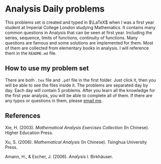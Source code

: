 # Analysis Daily problems

This problems set is created and typed in $`\LaTeX`$ when I was a first year student at Imperial College London studying Mathematics. It contains many common questions in Analysis 
that can be seen at first year. Including the series, sequence, limits of functions, continuity of functions. Many questions are famous and some solutions are implemented 
for them. Most of them are collected from elementary books in analysis. I will reference them in the `README.md` file.

## How to use my problem set
There are both `.tex` file and `.pdf` file in the first folder. Just click it, then you will be able to see the files inside it. The problems are separated day by day. Each day will contain $`5`$ 
problems. After you learn all the knowledge for the first year analysis, you will be able to complete all of them. If there are any typos or questions in them, please [email me](yg2523@ic.ac.uk).

## References
Xie, H. (2003). *Mathematical Analysis Exercises Collection* (In Chinese). Higher Education Press.

Xu, S. (2006). *Mathematical Analysis* (In Chinese). Tsinghua University Press.

Amann, H., & Escher, J. (2006). *Analysis I*. Birkhäuser.
